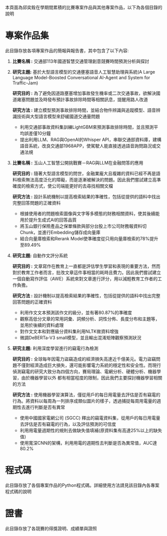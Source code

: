 本頁面為邱奕銓在學期間累積的比賽專案作品與其他專案作品，以下為各個目錄的說明


# 專案作品集
此目錄存放各項專案作品的簡報與報告書，其中包含了以下內容:

1. **比賽名稱 :** 交通部113年國道智慧交通管理創意競賽時間預測分析與探討
2. 
   **研究主題:** 基於大型語言模型的交通壅塞語音人工智慧助理與系統(A Large Language Model-Boosted Conversational AI-Agent and System for Traffic-Jam)
   
   **研究目的 :** 為了避免因道路壅塞增加事故發生機率或二次交通事故，欲解決國道雍塞問題並及時發布預計事故排除時間等相關訊息，提醒用路人改道

   **研究方法 :** 建立模型預測事故排除時間，並結合物件辨識與追蹤模型、語音辨識技術與大型語言模型來舒緩國道交通量問題
   
    - 利用交通部事故資料集訓練LightGBM來預測事故排除時間，並且預測平均誤差僅10分鐘
    - 提出利用LLM、RAG與OpenAI的Whisper API，串聯交通部資料庫，建構語音系統，改良交通部1968APP，使駕駛人能直接透過語音詢問路況或交通法規

3. **比賽名稱 :** 玉山人工智慧公開挑戰賽－RAG與LLM在金融問答的應用

   **研究目的 :** 隨著大型語言模型的問世，金融業龐大且複雜的資料已經不再是語料檢索無法高度泛化的障礙，而是逐漸被解決的問題。因此我們嘗試建立高準確度的檢索方式，使公司端能更好的去尋找相關文檔
   
   **研究方法 :** 設計系統機制以提高檢索結果的準確性，包括從提供的語料中找出完整回答問題的正確資料
   
   - 根據使用者的問題檢索圖像與文字等多模態的財務相關資料，使其後續能用於提升生成式AI的回答品質
   - 將⽟⼭銀⾏保險產品之保單條款與部分台股上市公司財務報資料切Chunk，並進行Embedding儲存成向量庫
   - 結合向量庫檢索和Rerank Model使準確度從只用向量庫檢索的78%提升至89.49%


4. **研究主題:** 自動作文評分系統

   **研究目的 :** 文章寫作在教育上一直都是評估學生學習和表現的重要方法，然而對於教育工作者而言，批改文章這件事相當的耗時且費力。因此我們嘗試建立一個自動寫作評估（AWE）系統來對文章進行評分，用以減輕教育工作者的工作負擔。
   
   **研究方法 :** 設計機制以提高檢索結果的準確性，包括從提供的語料中找出完整回答問題的正確資料
   - 利用作文文本預測該作文的級分，並有著80.87%的準確度
   - 觀察高低分文章的常用詞彙、詞頻分析、詞性分佈、長度分布和主題等，並用於後續的資料處理
   - 對作文文本和對應級分資料集利用NLTK做資料增強
   - 微調DeBERTa-V3 small模型，並且輸出混淆矩陣觀察預測狀況
   


5. **研究主題:** 利用深度學習進行的竊電行為檢測

   **研究目的 :** 全球每年因電力盜竊造成的經濟損失高達近千億美元。電力盜竊問題不僅對經濟造成巨大損失，還可能影響電力系統的穩定性和安全性。而現行偵測竊電的研究大致分為四個方向，賽局理論、電網分析、硬體分析、機器學習，由於機器學習以外                  都有相當程度的限制，因此我們主要探討機器學習相關的方法
   
   **研究方法 :** 使用機器學習演算法，僅從用戶的每日用電量去評估是否有竊電的行為。將資料以每周為一列排序成類似圖片的樣子，透過捕捉每周用電量的週期性去進行判斷是否有異常
     - 使用中國國家電網公司 (SGCC) 釋出的竊電資料集，從用戶的每日用電量去評估是否有竊電的行為，以及評估預測的可信度
     - 利用用電量週期性的規則去做缺失值填補(原資料集有高達25%以上的缺失值)
     - 使用寬深CNN的架構，利用用電的週期性去判斷是否為異常值，AUC達80.2%


# 程式碼

此目錄存放了各個專案作品的Python程式碼。詳細使用方法請見該目錄內各專案程式碼的說明

# 證書

此目錄存放了各競賽的得獎證明、成績單與證照

